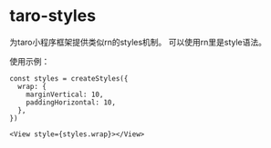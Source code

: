 # taro-styles
为taro小程序框架提供类似rn的styles机制。
可以使用rn里是style语法。

使用示例：
```
const styles = createStyles({
  wrap: {
    marginVertical: 10,
    paddingHorizontal: 10,
  },
})

<View style={styles.wrap}></View>
```
